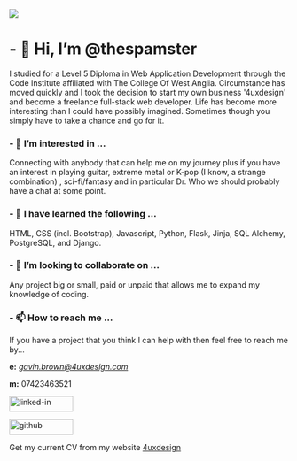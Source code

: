 <img src="https://i.imgur.com/C6CbI9m.png">


# - 👋 Hi, I’m @thespamster

I studied for a Level 5 Diploma in Web Application Development
through the Code Institute affiliated with The College Of West Anglia.
Circumstance has moved quickly and I took the decision to start
my own business '4uxdesign' and become a freelance full-stack web
developer. Life has become more interesting than I could have possibly
imagined. Sometimes though you simply have to take a chance and go for it.

### - 👀 I’m interested in ...

Connecting with anybody that can help me on my journey plus if you have an
interest in playing guitar, extreme metal or K-pop (I know, a strange combination)
, sci-fi/fantasy and in particular Dr. Who we should probably have a chat at 
some point.

### - 🌱 I have learned the following ...

HTML, CSS (incl. Bootstrap), Javascript, Python, Flask, Jinja, SQL Alchemy, PostgreSQL, and Django.

### - 💞️ I’m looking to collaborate on ...

Any project big or small, paid or unpaid that allows me to expand my knowledge of coding.

### - 📫 How to reach me ...

If you have a project that you think I can help with then feel free to reach me by...

**e:** *gavin.brown@4uxdesign.com*

**m:** 07423463521

<a href="https://www.linkedin.com/in/gavinwbrown/"><img src="https://res.cloudinary.com/practicaldev/image/fetch/s--chf73s-H--/c_limit%2Cf_auto%2Cfl_progressive%2Cq_auto%2Cw_880/https://img.shields.io/badge/Linked_In-0077B5%3Fstyle%3Dfor-the-badge%26logo%3DLinkedIn%26logoColor%3Dwhite" alt="linked-in" loading="lazy" width="115" height="28"></a>

<a href="https://github.com/thespamster"><img src="https://res.cloudinary.com/practicaldev/image/fetch/s---yDJLJ2---/c_limit%2Cf_auto%2Cfl_progressive%2Cq_auto%2Cw_880/https://img.shields.io/badge/GitHub-000000%3Fstyle%3Dfor-the-badge%26logo%3DGitHub%26logoColor%3Dwhite" alt="github" loading="lazy" width="115" height="28"></a>

Get my current CV from my website <a href="https://www.4uxdesign.com/" target="_blank">4uxdesign</a>

<!---
thespamster/thespamster is a ✨ special ✨ repository because its `README.md` (this file) appears on your GitHub profile.
You can click the Preview link to take a look at your changes.
--->
